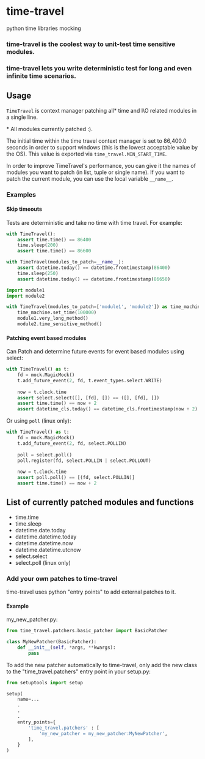 # time-travel
python time libraries mocking

### time-travel is the coolest way to unit-test time sensitive modules.
### time-travel lets you write deterministic test for long and even infinite time scenarios.

## Usage

`TimeTravel` is context manager patching all* time and I\O related modules in a 
single line. 

\* All modules currently patched :).

The initial time within the time travel context manager is set to 
86,400.0 seconds in order to support windows (this is the lowest acceptable 
value by the OS). This value is exported via ``time_travel.MIN_START_TIME``.

In order to improve TimeTravel's performance, you can give it the names of 
modules you want to patch (in list, tuple or single name). 
If you want to patch the current module, you can use the local 
variable `__name__`.

### Examples

#### Skip timeouts

Tests are deterministic and take no time with time travel. For example:

```python
with TimeTravel():  
    assert time.time() == 86400
    time.sleep(200)
    assert time.time() == 86600    
```

```python
with TimeTravel(modules_to_patch=__name__):
    assert datetime.today() == datetime.fromtimestamp(86400)
    time.sleep(250)
    assert datetime.today() == datetime.fromtimestamp(86650)
```

```python
import module1
import module2

with TimeTravel(modules_to_patch=['module1', 'module2']) as time_machine:
    time_machine.set_time(100000)
    module1.very_long_method()
    module2.time_sensitive_method()
```

#### Patching event based modules

Can Patch and determine future events for event based modules using select:

```python
with TimeTravel() as t:
    fd = mock.MagicMock()
    t.add_future_event(2, fd, t.event_types.select.WRITE)
    
    now = t.clock.time
    assert select.select([], [fd], []) == ([], [fd], [])
    assert time.time() == now + 2
    assert datetime_cls.today() == datetime_cls.fromtimestamp(now + 2)
```

Or using ``poll`` (linux only):

```python
with TimeTravel() as t:
    fd = mock.MagicMock()
    t.add_future_event(2, fd, select.POLLIN)
    
    poll = select.poll()
    poll.register(fd, select.POLLIN | select.POLLOUT)
    
    now = t.clock.time
    assert poll.poll() == [(fd, select.POLLIN)]
    assert time.time() == now + 2
```

## List of currently patched modules and functions

- time.time
- time.sleep
- datetime.date.today
- datetime.datetime.today
- datetime.datetime.now
- datetime.datetime.utcnow
- select.select
- select.poll (linux only)

### Add your own patches to time-travel

time-travel uses python "entry points" to add external patches to it.

#### Example
my_new_patcher.py:
```python
from time_travel.patchers.basic_patcher import BasicPatcher

class MyNewPatcher(BasicPatcher):
    def __init__(self, *args, **kwargs):
        pass
```

To add the new patcher automatically to time-travel, only add the new class to the "time_travel.patchers" entry point in your setup.py:

```python
from setuptools import setup

setup(
    name=...
    .
    .
    .
    entry_points={
        'time_travel.patchers' : [
            'my_new_patcher = my_new_patcher:MyNewPatcher',
        ],
    }
)
```
